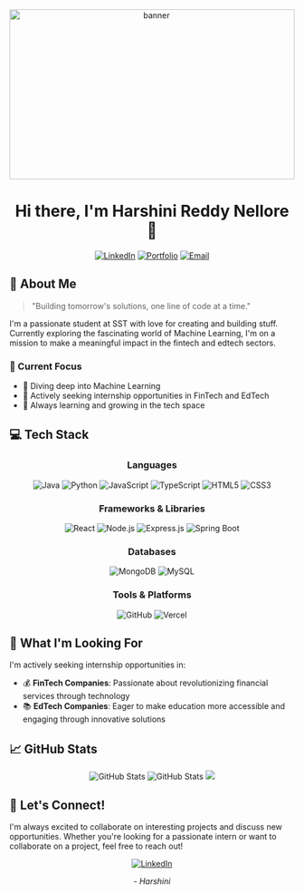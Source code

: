 <div align="center">
  <img src="https://images.unsplash.com/photo-1633356122544-f134324a6cee?q=80&w=2070&auto=format&fit=crop" width="100%" height="300" alt="banner" style="object-fit: cover;">
  
  # Hi there, I'm Harshini Reddy Nellore 👋
  
  [![LinkedIn](https://img.shields.io/badge/LinkedIn-Connect-blue?style=for-the-badge&logo=linkedin)](https://www.linkedin.com/in/harshini-reddy-nellore-4540ba285/)
  [![Portfolio](https://img.shields.io/badge/Portfolio-Visit-green?style=for-the-badge&logo=google-chrome)](https://harshini-dev-portfolio.vercel.app/)
  [![Email](https://img.shields.io/badge/Email-Contact-red?style=for-the-badge&logo=gmail)](mailto:harshinireddynellore@gmail.com)
</div>

## 🚀 About Me

> "Building tomorrow's solutions, one line of code at a time."

I'm a passionate student at SST with love for creating and building stuff. Currently exploring the fascinating world of Machine Learning, I'm on a mission to make a meaningful impact in the fintech and edtech sectors.

### 🎯 Current Focus
- 🤖 Diving deep into Machine Learning
- 💼 Actively seeking internship opportunities in FinTech and EdTech
- 🌱 Always learning and growing in the tech space

## 💻 Tech Stack

<div align="center">

### Languages
![Java](https://img.shields.io/badge/Java-ED8B00?style=for-the-badge&logo=openjdk&logoColor=white)
![Python](https://img.shields.io/badge/Python-3776AB?style=for-the-badge&logo=python&logoColor=white)
![JavaScript](https://img.shields.io/badge/JavaScript-F7DF1E?style=for-the-badge&logo=javascript&logoColor=black)
![TypeScript](https://img.shields.io/badge/TypeScript-007ACC?style=for-the-badge&logo=typescript&logoColor=white)
![HTML5](https://img.shields.io/badge/HTML5-E34F26?style=for-the-badge&logo=html5&logoColor=white)
![CSS3](https://img.shields.io/badge/CSS3-1572B6?style=for-the-badge&logo=css3&logoColor=white)

### Frameworks & Libraries
![React](https://img.shields.io/badge/React-20232A?style=for-the-badge&logo=react&logoColor=61DAFB)
![Node.js](https://img.shields.io/badge/Node.js-339933?style=for-the-badge&logo=nodedotjs&logoColor=white)
![Express.js](https://img.shields.io/badge/Express.js-000000?style=for-the-badge&logo=express&logoColor=white)
![Spring Boot](https://img.shields.io/badge/Spring_Boot-6DB33F?style=for-the-badge&logo=spring-boot&logoColor=white)

### Databases
![MongoDB](https://img.shields.io/badge/MongoDB-4EA94B?style=for-the-badge&logo=mongodb&logoColor=white)
![MySQL](https://img.shields.io/badge/MySQL-005C84?style=for-the-badge&logo=mysql&logoColor=white)

### Tools & Platforms
![GitHub](https://img.shields.io/badge/GitHub-100000?style=for-the-badge&logo=github&logoColor=white)
![Vercel](https://img.shields.io/badge/Vercel-000000?style=for-the-badge&logo=vercel&logoColor=white)

</div>

## 🌟 What I'm Looking For

I'm actively seeking internship opportunities in:
- 💰 **FinTech Companies**: Passionate about revolutionizing financial services through technology
- 📚 **EdTech Companies**: Eager to make education more accessible and engaging through innovative solutions

## 📈 GitHub Stats

<div align="center">
  <img src="https://github-readme-stats.vercel.app/api?username=harshinireddy05&theme=radical&show_icons=true&hide_border=true&count_private=true" alt="GitHub Stats">
  <img src="https://github-readme-streak-stats.herokuapp.com/?user=harshinireddy05&theme=radical&hide_border=true" alt="GitHub Stats">
  <img src="https://github-readme-stats.vercel.app/api/top-langs/?username=harshinireddy05&theme=radical&show_icons=true&hide_border=true&layout=compact">
</div>

## 🤝 Let's Connect!

I'm always excited to collaborate on interesting projects and discuss new opportunities. Whether you're looking for a passionate intern or want to collaborate on a project, feel free to reach out!

<div align="center">
  
[![LinkedIn](https://img.shields.io/badge/Let's_Connect!-0077B5?style=for-the-badge&logo=linkedin&logoColor=white)](https://www.linkedin.com/in/harshini-reddy-nellore/)

</div>

<div align="center">
  <i> - Harshini</i>
</div>
